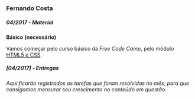 ### Fernando Costa

##### 04/2017 - Material

**Básico (necessário)**

Vamos começar pelo curso básico da _Free Code Camp_, pelo módulo [HTML5 e CSS](https://www.freecodecamp.com/map-aside#nested-collapseHTML5andCSS).

##### [04/2017] - Entregas

_Aqui ficarão registrados as tarefas que foram resolvidas no mês, para que consigamos mensurar seu crescimento no conteúdo em questão._